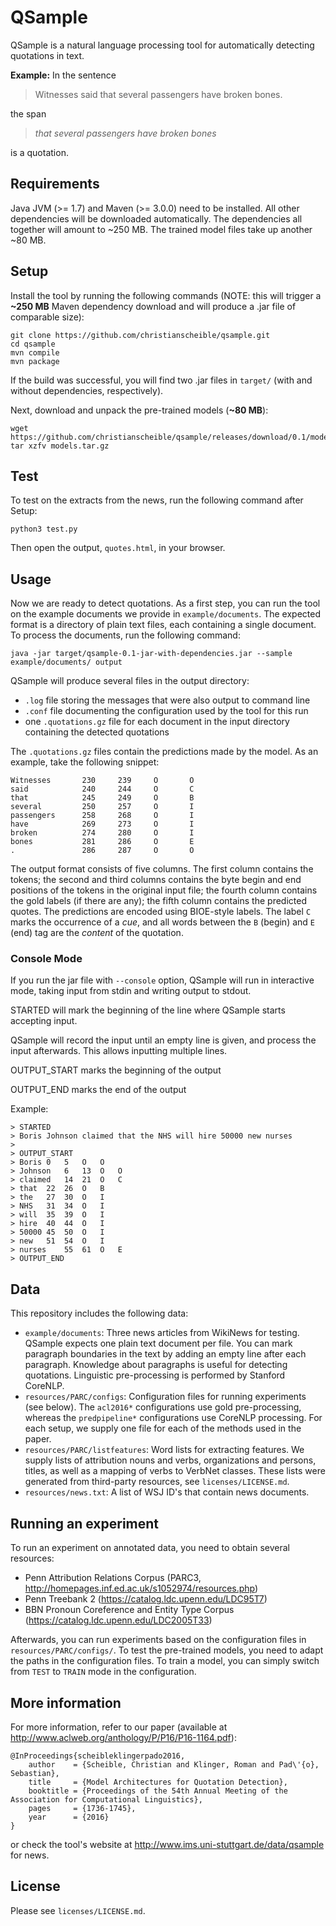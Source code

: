 # QSample

QSample is a natural language processing tool for automatically
detecting quotations in text.

**Example:** In the sentence

> Witnesses said that several passengers have broken bones.

the span

> _that several passengers have broken bones_

is a quotation.

## Requirements

Java JVM (>= 1.7) and Maven (>= 3.0.0) need to be installed. All other
dependencies will be downloaded automatically. The dependencies all
together will amount to ~250 MB. The trained model files take up another
~80 MB.

## Setup

Install the tool by running the following commands (NOTE: this will trigger a
**~250 MB** Maven dependency download and will produce a .jar file of
comparable size):

    git clone https://github.com/christianscheible/qsample.git
    cd qsample
    mvn compile
    mvn package

If the build was successful, you will find two .jar files in `target/`
(with and without dependencies, respectively).

Next, download and unpack the pre-trained models (**~80 MB**):

    wget https://github.com/christianscheible/qsample/releases/download/0.1/models.tar.gz
    tar xzfv models.tar.gz

## Test

To test on the extracts from the news, run the following command after Setup:

`python3 test.py`

Then open the output, `quotes.html`, in your browser.

## Usage

Now we are ready to detect quotations. As a first step, you can run the
tool on the example documents we provide in `example/documents`. The
expected format is a directory of plain text files, each containing a
single document. To process the documents, run the following command:

    java -jar target/qsample-0.1-jar-with-dependencies.jar --sample example/documents/ output

QSample will produce several files in the output directory:

- `.log` file storing the messages that were also output to command line
- `.conf` file documenting the configuration used by the tool for this run
- one `.quotations.gz` file for each document in the input directory
  containing the detected quotations

The `.quotations.gz` files contain the predictions made by the model. As
an example, take the following snippet:

    Witnesses       230     239     O       O
    said            240     244     O       C
    that            245     249     O       B
    several         250     257     O       I
    passengers      258     268     O       I
    have            269     273     O       I
    broken          274     280     O       I
    bones           281     286     O       E
    .               286     287     O       O

The output format consists of five columns. The first column contains
the tokens; the second and third columns contains the byte begin and end
positions of the tokens in the original input file; the fourth column
contains the gold labels (if there are any); the fifth column contains
the predicted quotes. The predictions are encoded using BIOE-style
labels. The label `C` marks the occurrence of a _cue_, and all words
between the `B` (begin) and `E` (end) tag are the _content_ of the
quotation.

### Console Mode

If you run the jar file with `--console` option, QSample will run in
interactive mode, taking input from stdin and writing output to stdout.

STARTED will mark the beginning of the line where QSample starts accepting
input.

QSample will record the input until an empty line is given, and process
the input afterwards. This allows inputting multiple lines.

OUTPUT_START marks the beginning of the output

OUTPUT_END marks the end of the output

Example:
```
> STARTED
> Boris Johnson claimed that the NHS will hire 50000 new nurses
>
> OUTPUT_START
> Boris 0	5	O	O
> Johnson	6	13	O	O
> claimed	14	21	O	C
> that	22	26	O	B
> the	27	30	O	I
> NHS	31	34	O	I
> will	35	39	O	I
> hire	40	44	O	I
> 50000	45	50	O	I
> new	51	54	O	I
> nurses	55	61	O	E
> OUTPUT_END
```

## Data

This repository includes the following data:

- `example/documents`: Three news articles from WikiNews for
  testing. QSample expects one plain text document per file. You can
  mark paragraph boundaries in the text by adding an empty line after
  each paragraph. Knowledge about paragraphs is useful for detecting
  quotations. Linguistic pre-processing is performed by Stanford
  CoreNLP.
- `resources/PARC/configs`: Configuration files for running experiments
  (see below). The `acl2016*` configurations use gold pre-processing,
  whereas the `predpipeline*` configurations use CoreNLP processing. For
  each setup, we supply one file for each of the methods used in the
  paper.
- `resources/PARC/listfeatures`: Word lists for extracting features. We
  supply lists of attribution nouns and verbs, organizations and
  persons, titles, as well as a mapping of verbs to VerbNet
  classes. These lists were generated from third-party resources, see
  `licenses/LICENSE.md`.
- `resources/news.txt`: A list of WSJ ID's that contain news documents.

## Running an experiment

To run an experiment on annotated data, you need to obtain several
resources:

- Penn Attribution Relations Corpus (PARC3, http://homepages.inf.ed.ac.uk/s1052974/resources.php)
- Penn Treebank 2 (https://catalog.ldc.upenn.edu/LDC95T7)
- BBN Pronoun Coreference and Entity Type Corpus (https://catalog.ldc.upenn.edu/LDC2005T33)

Afterwards, you can run experiments based on the configuration files in
`resources/PARC/configs/`. To test the pre-trained models, you need to
adapt the paths in the configuration files. To train a model, you can
simply switch from `TEST` to `TRAIN` mode in the configuration.

## More information

For more information, refer to our paper (available at
http://www.aclweb.org/anthology/P/P16/P16-1164.pdf):

    @InProceedings{scheibleklingerpado2016,
    	author    = {Scheible, Christian and Klinger, Roman and Pad\'{o}, Sebastian},
    	title     = {Model Architectures for Quotation Detection},
    	booktitle = {Proceedings of the 54th Annual Meeting of the Association for Computational Linguistics},
    	pages     = {1736-1745},
    	year      = {2016}
    }

or check the tool's website at
http://www.ims.uni-stuttgart.de/data/qsample for news.

## License

Please see `licenses/LICENSE.md`.

